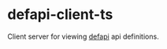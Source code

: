 # defapi-client-ts
Client server for viewing [defapi](https://github.com/ikmich/defapi) api definitions.
